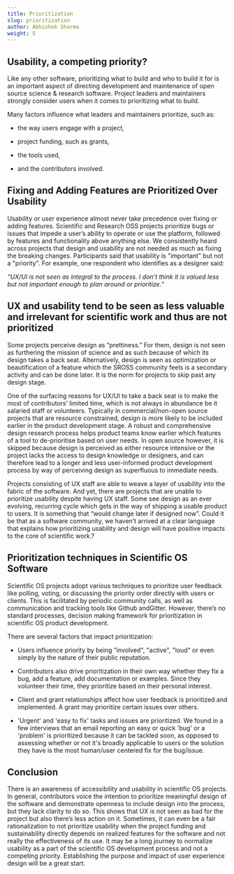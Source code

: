 ```yaml
---
title: Prioritization
slug: prioritization
author: Abhishek Sharma
weight: 5
---
```

## Usability, a competing priority?

Like any other software, prioritizing what to build and who to build it for is an important aspect of directing development and maintenance of open source science & research software. Project leaders and maintainers strongly consider users when it comes to prioritizing what to build.  

Many factors influence what leaders and maintainers prioritize, such as:

* the way users engage with a project,

* project funding, such as grants,

* the tools used,

* and the contributors involved.

## Fixing and Adding Features are Prioritized Over Usability

Usability or user experience almost never take precedence over fixing or adding features. Scientific and Research OSS projects prioritize bugs or issues that impede a user’s ability to operate or use the platform, followed by features and functionality above anything else. We consistently heard across projects that design and usability are not needed as much as fixing the breaking changes. Participants said that usability is  "important" but not a "priority". For example, one respondent who identifies as a designer said:  

_“UX/UI is not seen as integral to the process. I don’t think it is valued less but not important enough to plan around or prioritize.”_

## UX and usability tend to be seen as less valuable and irrelevant for scientific work and thus are not prioritized

Some projects perceive design as “prettiness.” For them, design is not seen as furthering the mission of science and as such because of which its design takes a back seat. Alternatively, design is seen as optimization or beautification of a feature which the SROSS community feels is a secondary activity and can be done later. It is the norm for projects to skip past any design stage.

One of the surfacing reasons for UX/UI to take a back seat is to make the most of contributors’ limited time, which is not always in abundance be it salaried staff or volunteers. Typically in commercial/non-open source projects that are resource constrained, design is more likely to be included earlier in the product development stage. A robust and comprehensive design research process helps product teams know earlier which features of a tool to de-prioritise based on user needs. In open source however, it is skipped because design is perceived as either resource intensive or the project lacks the access to design knowledge or designers, and can therefore lead to a longer and less user-informed product development process by way of perceiving design as superfluous to immediate needs. 

Projects consisting of UX staff are able to weave a layer of usability into the fabric of the software. And yet, there are projects that are unable to prioritize usability despite having UX staff. Some see design as an ever evolving, recurring cycle which gets in the way of shipping a usable product to users. It is something that “would change later if designed now”. Could it be that as a software community, we haven’t arrived at a clear language that explains how prioritizing usability and design will have positive impacts to the core of scientific work.?

## Prioritization techniques in Scientific OS Software 

Scientific OS projects adopt various techniques to prioritize user feedback like polling, voting, or discussing the priority order directly with users or clients. This is facilitated by periodic community calls, as well as communication and tracking tools like Github andGitter. However, there’s no standard processes, decision making framework for prioritization in scientific OS product development.

There are several factors that impact prioritization:

* Users influence priority by being "involved", "active", "loud" or even simply by the nature of their public reputation.

* Contributors also drive prioritization in their own way whether they fix a bug, add a feature, add documentation or examples. Since they volunteer their time, they prioritize based on their personal interest.

* Client and grant relationships affect how user feedback is prioritized and implemented. A grant may prioritize certain issues over others.

* 'Urgent' and 'easy to fix' tasks and issues are prioritized. We found in a few interviews that an email reporting an easy or quick 'bug' or a 'problem' is prioritized because it can be tackled soon, as   opposed to assessing whether or not it's broadly applicable to users or the solution they have is the most human/user centered fix for the bug/issue.

## Conclusion

There is an awareness of accessibility and usability in scientific OS projects. In general, contributors voice the intention to prioritize meaningful design of the software and demonstrate openness to include design into the process, but they lack clarity to do so. This shows that UX is not seen as bad for the project but also there’s less action on it. Sometimes, it can even be a fair rationalization to not prioritize usability when the project funding and sustainability directly depends on realized features for the software and not really the effectiveness of its use. It may be a long journey to normalize usability as a part of the scientific OS development process and not a competing priority. Establishing the purpose and impact of user experience design will be a great start.
